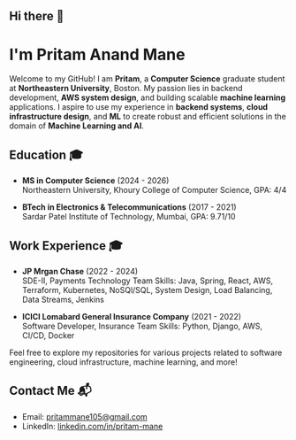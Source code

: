 ## Hi there 👋

# I'm Pritam Anand Mane

Welcome to my GitHub! I am **Pritam**, a **Computer Science** graduate student at **Northeastern University**, Boston. My passion lies in backend development, **AWS system design**, and building scalable **machine learning** applications. I aspire to use my experience in **backend systems**, **cloud infrastructure design**, and **ML** to create robust and efficient solutions in the domain of **Machine Learning and AI**.

## **Education** 🎓  
- **MS in Computer Science** (2024 - 2026)  
  Northeastern University, Khoury College of Computer Science, GPA: 4/4  

- **BTech in Electronics & Telecommunications** (2017 - 2021)  
  Sardar Patel Institute of Technology, Mumbai, GPA: 9.71/10

## **Work Experience** 🎓  
- **JP Mrgan Chase** (2022 - 2024)  
  SDE-II, Payments Technology Team
  Skills: Java, Spring, React, AWS, Terraform, Kubernetes, NoSQl/SQL, System Design, Load Balancing, Data Streams, Jenkins
  
- **ICICI Lomabard General Insurance Company** (2021 - 2022)  
  Software Developer, Insurance Team
  Skills: Python, Django, AWS, CI/CD, Docker

Feel free to explore my repositories for various projects related to software engineering, cloud infrastructure, machine learning, and more!

## **Contact Me** 📬  
- Email: [pritammane105@gmail.com](mailto:pritammane105@gmail.com)
- LinkedIn: [linkedin.com/in/pritam-mane](http://linkedin.com/in/pritam-mane)  


<!--
**pritam105/pritam105** is a ✨ _special_ ✨ repository because its `README.md` (this file) appears on your GitHub profile.

Here are some ideas to get you started:

- 🔭 I’m currently working on ...
- 🌱 I’m currently learning ...
- 👯 I’m looking to collaborate on ...
- 🤔 I’m looking for help with ...
- 💬 Ask me about ...
- 📫 How to reach me: ...
- 😄 Pronouns: ...
- ⚡ Fun fact: ...
-->
